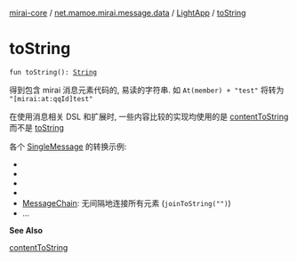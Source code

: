[mirai-core](../../index.md) / [net.mamoe.mirai.message.data](../index.md) / [LightApp](index.md) / [toString](./to-string.md)

# toString

`fun toString(): `[`String`](https://kotlinlang.org/api/latest/jvm/stdlib/kotlin/-string/index.html)

得到包含 mirai 消息元素代码的, 易读的字符串. 如 `At(member) + "test"` 将转为 `"[mirai:at:qqId]test"`

在使用消息相关 DSL 和扩展时, 一些内容比较的实现均使用的是 [contentToString](../-message/content-to-string.md) 而不是 [toString](../-message/to-string.md)

各个 [SingleMessage](../-single-message.md) 的转换示例:

*
*
*
*
* [MessageChain](../-message-chain/index.md): 无间隔地连接所有元素 (`joinToString("")`)
* ...

**See Also**

[contentToString](../-message/content-to-string.md)

